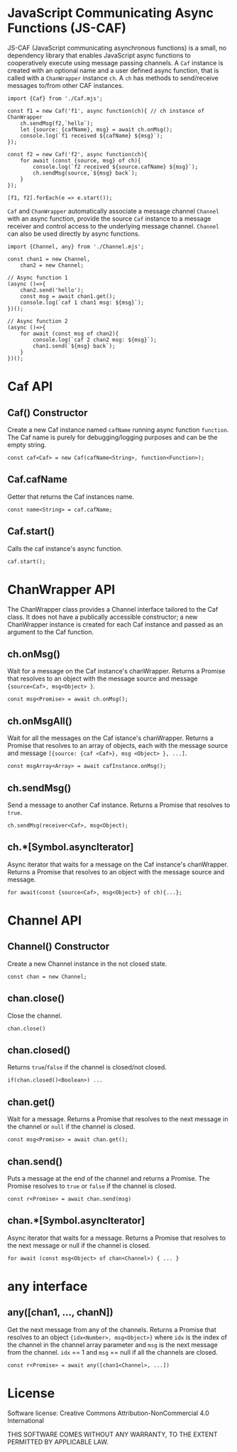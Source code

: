 # JavaScript Communicating Async Functions (JS-CAF)

JS-CAF (JavaScript communicating asynchronous functions) is a small, no dependency library that enables JavaScript async functions to cooperatively execute using message passing channels. A ```Caf``` instance is created with an optional name and a user defined async function, that is called with a ```ChanWrapper``` instance ```ch```. A ```ch``` has methods to send/receive messages to/from other CAF instances.

```
import {Caf} from './Caf.mjs';

const f1 = new Caf('f1', async function(ch){ // ch instance of ChanWrapper
	ch.sendMsg(f2,`hello`);
	let {source: {cafName}, msg} = await ch.onMsg();
	console.log(`f1 received ${cafName} ${msg}`);
});

const f2 = new Caf('f2', async function(ch){
	for await (const {source, msg} of ch){
		console.log(`f2 received ${source.cafName} ${msg}`);
		ch.sendMsg(source,`${msg} back`);
	}
});

[f1, f2].forEach(e => e.start());
```

```Caf``` and ```ChanWrapper``` automatically associate a message channel ```Channel``` with an async function, provide the source ```Caf``` instance to a message receiver and control access to the underlying message channel. ```Channel``` can also be used directly by async functions.

```
import {Channel, any} from './Channel.mjs';

const chan1 = new Channel,
	chan2 = new Channel;

// Async function 1
(async ()=>{
	chan2.send('hello');
	const msg = await chan1.get();
	console.log(`caf 1 chan1 msg: ${msg}`);
})();

// Async function 2
(async ()=>{
	for await (const msg of chan2){
		console.log(`caf 2 chan2 msg: ${msg}`);
		chan1.send(`${msg} back`);
	}
})();
```

# Caf API

## Caf() Constructor

Create a new Caf instance named `cafName` running async function ```function```. The Caf name is purely for debugging/logging purposes and can be the empty string.

```
const caf<Caf> = new Caf(cafName<String>, function<Function>);
```

## Caf.cafName

Getter that returns the Caf instances name.

```
const name<String> = caf.cafName;
```

## Caf.start()

Calls the caf instance's async function.

```
caf.start();
```

# ChanWrapper API

The ChanWrapper class provides a Channel interface tailored to the Caf class. It does not have a publically accessible constructor; a new ChanWrapper instance is created for each Caf instance and passed as an argument to the Caf function.

## ch.onMsg()<Promise>

Wait for a message on the Caf instance's chanWrapper. Returns a Promise that resolves to an object with the message source and message ```{source<Caf>, msg<Object> }```.

```
const msg<Promise> = await ch.onMsg();
```

## ch.onMsgAll()<Promise>

Wait for all the messages on the Caf istance's chanWrapper. Returns a Promise that resolves to an array of objects, each with the message source and message ```[{source: {caf <Caf>}, msg <Object> }, ...]```.

```
const msgArray<Array> = await cafInstance.onMsg();
```

## ch.sendMsg()<Promise>

Send a message to another Caf instance. Returns a Promise that resolves to ```true```.

```
ch.sendMsg(receiver<Caf>, msg<Object);
```

## ch.*[Symbol.asyncIterator]<Promise>

Async iterator that waits for a message on the Caf instance's chanWrapper. Returns a Promise that resolves to an object with the message source and message.

```
for await(const {source<Caf>, msg<Object>} of ch){...};
```

# Channel API

## Channel() Constructor

Create a new Channel instance in the not closed state.
```
const chan = new Channel;
```

## chan.close()

Close the channel.

```
chan.close()
```

## chan.closed()

Returns ```true```/```false``` if the channel is closed/not closed.

```
if(chan.closed()<Boolean>) ...
```

## chan.get()<Promise>

Wait for a message. Returns a Promise that resolves to the next message in the channel or ```null``` if the channel is closed.

```
const msg<Promise> = await chan.get();
```

## chan.send()<Promise>

Puts a message at the end of the channel and returns a Promise. The Promise resolves to ```true``` or ```false``` if the channel is closed.

```
const r<Promise> = await chan.send(msg)
```

## chan.*[Symbol.asyncIterator]

Async iterator that waits for a message. Returns a Promise that resolves to the next message or null if the channel is closed.

```
for await (const msg<Object> of chan<Channel>) { ... }
```

# any interface

## any([chan1, ..., chanN])<Promise>

Get the next message from any of the channels. Returns a Promise that resolves to an object ```{idx<Number>, msg<Object>}``` where ```idx``` is the index of the channel in the channel array parameter and ```msg``` is the next message from the channel. ```idx``` == 1 and ```msg``` == null if all the channels are closed.
```
const r<Promise> = await any([chan1<Channel>, ...])
```
# License

Software license: Creative Commons Attribution-NonCommercial 4.0 International

THIS SOFTWARE COMES WITHOUT ANY WARRANTY, TO THE EXTENT PERMITTED BY APPLICABLE LAW.
